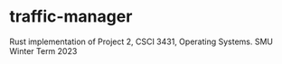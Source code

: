 # traffic-manager
Rust implementation of Project 2, CSCI 3431, Operating Systems. SMU Winter Term 2023
